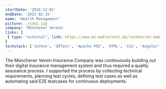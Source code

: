 ```yaml
---
startDate: '2018-12-01'
endDate: '2021-02-15'
name: 'Health Management'
picture: ./job1.jpg
company: 'Münchener Verein'
links: [
 { type: "external", link: https://www.mv-maklernetz.de/rechner/mv-mobilrechner-kvlvuv/ }
]
techstack: ['Jython', 'QFTest', 'Apache POI', 'HTML', 'CSS', 'Angular', 'Jenkins']
---
```


The Münchener Verein Insurance Company was continuously building out their digital insurance management system and thus required a quality assurance process. I supported the process by collecting technical requirements, planning test cycles, defining test cases as well as automating said E2E testcases for continuous deployments.